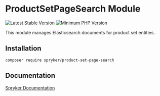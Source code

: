 # ProductSetPageSearch Module
[![Latest Stable Version](https://poser.pugx.org/spryker/product-set-page-search/v/stable.svg)](https://packagist.org/packages/spryker/product-set-page-search)
[![Minimum PHP Version](https://img.shields.io/badge/php-%3E%3D%207.4-8892BF.svg)](https://php.net/)

This module manages Elasticsearch documents for product set entities.

## Installation

```
composer require spryker/product-set-page-search
```

## Documentation

[Spryker Documentation](https://spryker.github.io)
